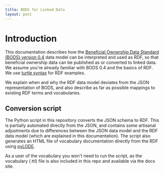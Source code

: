 ```yaml
---
title: BODS for Linked Data
layout: post
---
```


# Introduction

This documentation describes how the [Beneficial Ownership Data Standard (BODS) version 0.4](https://standard.openownership.org/en/0.4.0/) data model can be interpreted and used as RDF, so that beneficial ownership data can be published as or converted to linked data. We assume you're already familiar with BODS 0.4 and the basics of RDF. We use [turtle syntax](https://www.w3.org/TR/turtle/) for RDF examples.

We explain when and why the RDF data model deviates from the JSON representation of BODS, and also describe as far as possible mappings to existing RDF terms and vocabularies. 

## Conversion script

The Python script in this repository converts the JSON schema to RDF. This is partially automated directly from the JSON, and contains some artisanal adjustments due to differences between the JSON data model and the RDF data model (which are explained in this documentation). The script also generates an HTML file of vocabulary documentation directly from the RDF using [pyLODE](https://github.com/RDFLib/pyLODE/).

As a user of the vocabulary you won't need to run the script, as the vocabulary (.ttl) file is also included in this repo and available via the docs site.